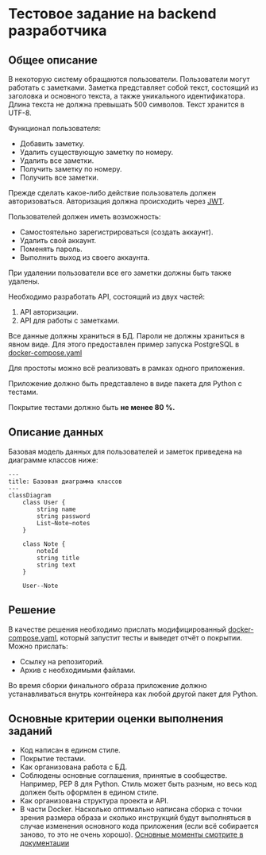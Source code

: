 # Тестовое задание на backend разработчика

## Общее описание

В некоторую систему обращаются пользователи. Пользователи могут работать с заметками. Заметка представляет собой текст, состоящий из заголовка и основного текста, а также уникального идентификатора. Длина текста не должна превышать 500 символов. Текст хранится в UTF-8. 

Функционал пользователя:
* Добавить заметку.
* Удалить существующую заметку по номеру.
* Удалить все заметки.
* Получить заметку по номеру.
* Получить все заметки.

Прежде сделать какое-либо действие пользователь должен авторизоваться. Авторизация должна происходить через [JWT](https://www.rfc-editor.org/rfc/rfc7519).

Пользователей должен иметь возможность:
* Самостоятельно зарегистрироваться (создать аккаунт).
* Удалить свой аккаунт.
* Поменять пароль.
* Выполнить выход из своего аккаунта.

При удалении пользователи все его заметки должны быть также удалены.

Необходимо разработать API, состоящий из двух частей:
1. API авторизации.
2. API для работы с заметками.

Все данные должны храниться в БД. Пароли не должны храниться в явном виде. Для этого предоставлен пример запуска PostgreSQL в [docker-compose.yaml](docker-compose.yaml)

Для простоты можно всё реализовать в рамках одного приложения. 

Приложение должно быть представлено в виде пакета для Python с тестами.

Покрытие тестами должно быть **не менее 80 %.**

## Описание данных

Базовая модель данных для пользователей и заметок приведена на диаграмме классов ниже:

```mermaid
---
title: Базовая диаграмма классов
---
classDiagram
    class User {
        string name
        string password
        List~Note~notes
    }

    class Note {
        noteId
        string title
        string text
    }
    
    User--Note
```

## Решение

В качестве решения необходимо прислать модифицированный [docker-compose.yaml](docker-compose.yaml), который запустит тесты и выведет отчёт о покрытии. Можно прислать:
* Ссылку на репозиторий.
* Архив с необходимыми файлами.

Во время сборки финального образа приложение должно устанавливаться внутрь контейнера как любой другой пакет для Python.  

## Основные критерии оценки выполнения заданий

* Код написан в едином стиле.
* Покрытие тестами.
* Как организована работа с БД.
* Соблюдены основные соглашения, принятые в сообществе. Например, PEP 8 для Python. Стиль может быть разным, но весь код должен быть оформлен в едином стиле.
* Как организована структура проекта и API.
* В части Docker. Насколько оптимально написана сборка с точки зрения размера образа и сколько инструкций будут выполняться в случае изменения основного кода приложения (если всё собирается заново, то это не очень хорошо). [Основные моменты смотрите в документации](https://docs.docker.com/develop/develop-images/dockerfile_best-practices/)
